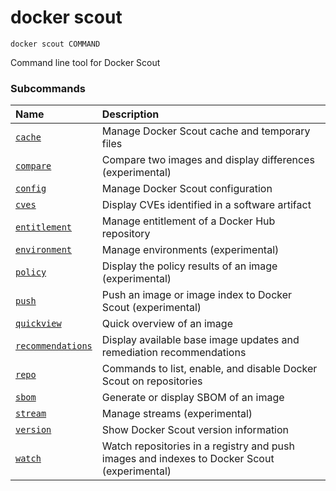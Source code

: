 # docker scout

```
docker scout COMMAND
```

<!---MARKER_GEN_START-->
Command line tool for Docker Scout

### Subcommands

| Name                                          | Description                                                                                 |
|:----------------------------------------------|:--------------------------------------------------------------------------------------------|
| [`cache`](scout_cache.md)                     | Manage Docker Scout cache and temporary files                                               |
| [`compare`](scout_compare.md)                 | Compare two images and display differences (experimental)                                   |
| [`config`](scout_config.md)                   | Manage Docker Scout configuration                                                           |
| [`cves`](scout_cves.md)                       | Display CVEs identified in a software artifact                                              |
| [`entitlement`](scout_entitlement.md)         | Manage entitlement of a Docker Hub repository                                               |
| [`environment`](scout_environment.md)         | Manage environments (experimental)                                                          |
| [`policy`](scout_policy.md)                   | Display the policy results of an image (experimental)                                       |
| [`push`](scout_push.md)                       | Push an image or image index to Docker Scout (experimental)                                 |
| [`quickview`](scout_quickview.md)             | Quick overview of an image                                                                  |
| [`recommendations`](scout_recommendations.md) | Display available base image updates and remediation recommendations                        |
| [`repo`](scout_repo.md)                       | Commands to list, enable, and disable Docker Scout on repositories                          |
| [`sbom`](scout_sbom.md)                       | Generate or display SBOM of an image                                                        |
| [`stream`](scout_stream.md)                   | Manage streams (experimental)                                                               |
| [`version`](scout_version.md)                 | Show Docker Scout version information                                                       |
| [`watch`](scout_watch.md)                     | Watch repositories in a registry and push images and indexes to Docker Scout (experimental) |



<!---MARKER_GEN_END-->

